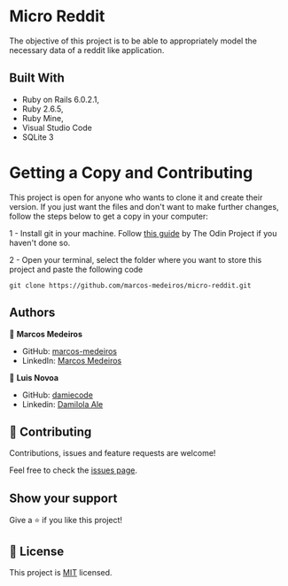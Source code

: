 # Micro Reddit

The objective of this project is to be able to appropriately model the necessary 
data of a reddit like application.

## Built With

- Ruby on Rails 6.0.2.1,
- Ruby 2.6.5,
- Ruby Mine,
- Visual Studio Code
- SQLite 3

# Getting a Copy and Contributing
This project is open for anyone who wants to clone it and create their version. If you just want the files and don't want to make further changes, follow the steps below to get a copy in your computer:

1 - Install git in your machine. Follow [this guide](https://www.theodinproject.com/courses/web-development-101/lessons/setting-up-git) by The Odin Project if you haven't done so.

2 - Open your terminal, select the folder where you want to store this project and paste the following code
```
git clone https://github.com/marcos-medeiros/micro-reddit.git
```

## Authors

👤 **Marcos Medeiros**

- GitHub: [marcos-medeiros](https://github.com/marcos-medeiros)
- LinkedIn: [Marcos Medeiros](https://linkedin.com/in/marcosmedeiros-dev)

👤 **Luis Novoa**

- GitHub: [damiecode](https://github.com/damiecode)
- Linkedin: [Damilola Ale](https://www.linkedin.com/in/damiecode/)

## 🤝 Contributing

Contributions, issues and feature requests are welcome!

Feel free to check the [issues page](https://github.com/marcos-medeiros/micro-reddit/issues).

## Show your support

Give a ⭐️ if you like this project!

## 📝 License

This project is [MIT](https://github.com/luis-novoa/micro-reddit-dl/blob/reddit-model/LICENSE) licensed.
